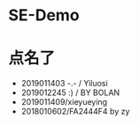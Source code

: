 # SE-Demo
# 点名了
- 2019011403 -.- / Yiluosi
- 2019012245 :) / BY BOLAN
- 2019011409/xieyueying
- 2018010602/FA2444F4 by zy